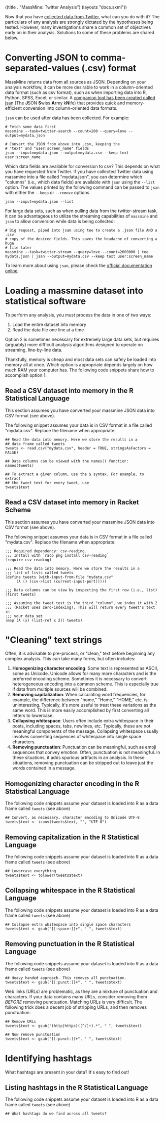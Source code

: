 ((title . "MassMine: Twitter Analysis")
 (layouts "docs.sxml"))

Now that you have [collected data from Twitter](/docs/twitter.html), what can you do with it? The particulars of any analysis are strongly dictated by the hypotheses being tested. However, many investigations share a common set of objectives early on in their analysis. Solutions to some of these problems are shared below.

# Converting JSON to comma-separated-values (.csv) format

MassMine returns data from all sources as JSON. Depending on your analysis workflow, it can be more desirable to work in a column-oriented data format (such as csv format), such as when importing data into R, Python, SPSS, Excel, or similar. A [companion tool has been created called jsan](https://github.com/n3mo/jsan) (The **J**SON **S**wiss **A**rmy k**N**ife) that provides quick and memory-efficient conversion into column-oriented data formats.

`jsan` can be used after data has been collected. For example:

    # Fetch some data first
    massmine --task=twitter-search --count=200 --query=love --output=mydata.json

    # Convert the JSON from above into .csv, keeping the
    # "text" and "user:screen_name" fields
	jsan --input=mydata.json --output=mydata.csv --keep text user:screen_name

Which data fields are available for conversion to csv? This depends on what you have requested from Twitter. If you have collected Twitter data using massmine into a file called "mydata.json", you can determine which "columns" (i.e., which data fields) are available with `jsan` using the `--list` option. The values printed by the following command can be passed to `jsan` with either the `--keep` or `--remove` options. 

    jsan --input=mydata.json --list


For large data sets, such as when pulling data from the twitter-stream task, it can be advantageous to utilize the streaming capabilities of `massmine` and `jsan` to allow conversion while data is being collected:

    # Big request, piped into jsan using tee to create a .json file AND a .csv
    # copy of the desired fields. This saves the headache of converting a huge
    # file later
	massmine --task=twitter-stream --query=love --count=2000000 | tee mydata.json | jsan --output=mydata.csv --keep text user:screen_name

To learn more about using `jsan`, please check the [official documentation online](https://github.com/n3mo/jsan).

# Loading a massmine dataset into statistical software
To perform any analysis, you must process the data in one of two ways:

1. Load the entire dataset into memory
2. Read the data file one line at a time

Option 2 is sometimes necessary for extremely large data sets, but requires (arguably) more difficult analysis algorithms designed to operate on streaming, line-by-line data.

Thankfully, memory is cheap and most data sets can safely be loaded into memory all at once. Which option is appropriate depends largely on how much RAM your computer has. The following code snippets share how to accomplish option 1.

## Read a CSV dataset into memory in the R Statistical Language
This section assumes you have converted your massmine JSON data into CSV format (see above).

The following snippet assumes your data is in CSV format in a file called "mydata.csv". Replace the filename when appropriate:

    ## Read the data into memory. Here we store the results in a
	## data frame called tweets
	tweets <- read.csv("mydata.csv", header = TRUE, stringsAsFactors = FALSE)
	
	## Data columns can be viewed with the names() function:
	names(tweets)
	
	## To extract a given column, use the $ syntax. For example, to extract
	## the tweet text for every tweet, use
	tweets$text
	
## Read a CSV dataset into memory in Racket Scheme
This section assumes you have converted your massmine JSON data into CSV format (see above).

The following snippet assumes your data is in CSV format in a file called "mydata.csv". Replace the filename when appropriate:

	;;; Required dependency: csv-reading. 
	;;; Install with `raco pkg install csv-reading`
	(require csv-reading)

    ;;; Read the data into memory. Here we store the results in a 
	;;; list of lists called tweets
	(define tweets (with-input-from-file "mydata.csv"
		 (λ () (csv->list (current-input-port))))) 
		 
	;;; Data columns can be view by inspecting the first row (i.e., list)
	(first tweets)
	
	;;; Assuming the tweet text is the third "column", we index it with 2 
	;;; (Racket uses zero-indexing). This will return every tweet's text in 
	;;; your data set
	(map (λ (x) (list-ref x 2)) tweets)
	
# "Cleaning" text strings
Often, it is advisable to pre-process, or "clean," text before beginning any complex analysis. This can take many forms, but often includes:

1. **Homogenizing character encoding**: Some text is represented as ASCII, some as Unicode. Unicode allows for many more characters and is the preferred encoding scheme. Sometimes it is necessary to convert heterogeneous encoding into a common scheme. This is especially true if data from multiple sources will be combined.
2. **Removing capitalization**: When calculating word frequencies, for example, the difference between "home," "Home," "HOME," etc. is uninteresting. Typically, it's more useful to treat these variations as the same word. This is more easily accomplished by first converting all letters to lowercase.
3. **Collapsing whitespace**: Users often include extra whitespace in their posts, including spaces, tabs, newlines, etc. Typically, these are not meaningful components of the message. Collapsing whitespace usually involves converting sequences of whitespace into single space characters.
4. **Removing punctuation**: Punctuation can be meaningful, such as emoji sequences that convey emotion. Often, punctuation is not meaningful. In these situations, it adds spurious artifacts in an analysis. In these situations, removing punctuation can be stripped out to leave just the words contained in a message.

## Homogenizing character encoding in the R Statistical Language
The following code snippets assume your dataset is loaded into R as a data frame called `tweets` (see above)

    ## Convert, as necessary, character encoding to Unicode UTF-8
	tweets$text <- iconv(tweets$text, "", "UTF-8")

## Removing capitalization in the R Statistical Language
The following code snippets assume your dataset is loaded into R as a data frame called `tweets` (see above)

	## Lowercase everything
	tweets$text <- tolower(tweets$text)

## Collapsing whitespace in the R Statistical Language
The following code snippets assume your dataset is loaded into R as a data frame called `tweets` (see above)

    ## Collapse extra whitespace into single space characters
	tweets$text <- gsub("[[:space:]]+", " ", tweets$text)

## Removing punctuation in the R Statistical Language
The following code snippets assume your dataset is loaded into R as a data frame called `tweets` (see above)

    ## Heavy handed approach. This removes all punctuation.
    tweets$text <- gsub("[[:punct:]]+", " ", tweets$text)

Web links (URLs) are problematic, as they are a mixture of punctuation and characters. If your data contains many URLs, consider removing them *BEFORE* removing punctuation. Matching URLs is very difficult. The following trick does a decent job of stripping URLs, and then removes punctuation:

    ## Remove URLs
    tweets$text <- gsub("(http|https)([^/]+).*", " ", tweets$text)
	
    ## Now remove punctuation
    tweets$text <- gsub("[[:punct:]]+", " ", tweets$text)
	
# Identifying hashtags
What hashtags are present in your data? It's easy to find out!

## Listing hashtags in the R Statistical Language
The following code snippets assume your dataset is loaded into R as a data frame called `tweets` (see above)

    ## What hashtags do we find across all tweets?
	
